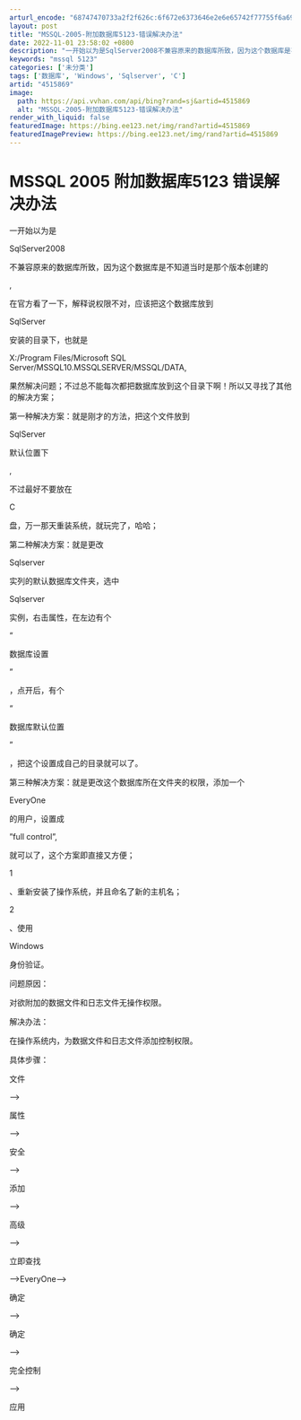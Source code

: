 ```yaml
---
arturl_encode: "68747470733a2f2f626c:6f672e6373646e2e6e65742f77755f6a696e675f7368656e67:302f61727469636c652f64657461696c732f34353135383639"
layout: post
title: "MSSQL-2005-附加数据库5123-错误解决办法"
date: 2022-11-01 23:58:02 +0800
description: "一开始以为是SqlServer2008不兼容原来的数据库所致，因为这个数据库是不知道当时是那个版本创"
keywords: "mssql 5123"
categories: ['未分类']
tags: ['数据库', 'Windows', 'Sqlserver', 'C']
artid: "4515869"
image:
  path: https://api.vvhan.com/api/bing?rand=sj&artid=4515869
  alt: "MSSQL-2005-附加数据库5123-错误解决办法"
render_with_liquid: false
featuredImage: https://bing.ee123.net/img/rand?artid=4515869
featuredImagePreview: https://bing.ee123.net/img/rand?artid=4515869
---
```


# MSSQL 2005 附加数据库5123 错误解决办法

一开始以为是

SqlServer2008


不兼容原来的数据库所致，因为这个数据库是不知道当时是那个版本创建的

,


在官方看了一下，解释说权限不对，应该把这个数据库放到

SqlServer


安装的目录下，也就是

X:/Program Files/Microsoft SQL Server/MSSQL10.MSSQLSERVER/MSSQL/DATA,


果然解决问题；不过总不能每次都把数据库放到这个目录下啊！所以又寻找了其他的解决方案；

第一种解决方案：就是刚才的方法，把这个文件放到

SqlServer


默认位置下

,


不过最好不要放在

C


盘，万一那天重装系统，就玩完了，哈哈；

第二种解决方案：就是更改

Sqlserver


实列的默认数据库文件夹，选中

Sqlserver


实例，右击属性，在左边有个

“


数据库设置

”


，点开后，有个

“


数据库默认位置

”


，把这个设置成自己的目录就可以了。

第三种解决方案：就是更改这个数据库所在文件夹的权限，添加一个

EveryOne


的用户，设置成

”full control”,


就可以了，这个方案即直接又方便；

1


、重新安装了操作系统，并且命名了新的主机名；

2


、使用

Windows


身份验证。

问题原因：

对欲附加的数据文件和日志文件无操作权限。

解决办法：

在操作系统内，为数据文件和日志文件添加控制权限。

具体步骤：

文件

—>


属性

—>


安全

—>


添加

—>


高级

—>


立即查找

—>EveryOne—>


确定

—>


确定

—>


完全控制

—>


应用